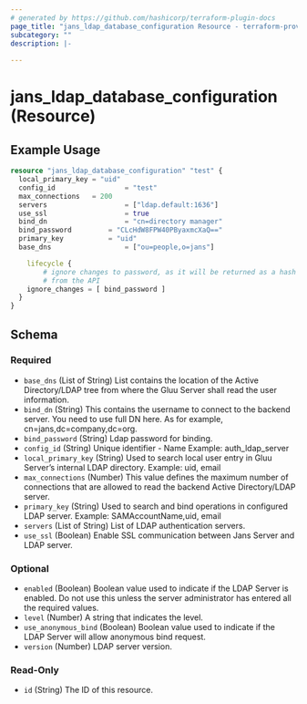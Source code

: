 ```yaml
---
# generated by https://github.com/hashicorp/terraform-plugin-docs
page_title: "jans_ldap_database_configuration Resource - terraform-provider-jans"
subcategory: ""
description: |-
  
---
```


# jans_ldap_database_configuration (Resource)



## Example Usage

```terraform
resource "jans_ldap_database_configuration" "test" {
  local_primary_key = "uid"
  config_id 				= "test"
  max_connections 	= 200
  servers 					= ["ldap.default:1636"]
  use_ssl 					= true
  bind_dn 					= "cn=directory manager"
  bind_password 		= "CLcHdW8FPW40PByaxmcXaQ=="
  primary_key 			= "uid"
  base_dns 					= ["ou=people,o=jans"]

	lifecycle {
		# ignore changes to password, as it will be returned as a hash
		# from the API
    ignore_changes = [ bind_password ]
  }
}
```

<!-- schema generated by tfplugindocs -->
## Schema

### Required

- `base_dns` (List of String) List contains the location of the Active Directory/LDAP tree from where the Gluu Server shall read the user information.
- `bind_dn` (String) This contains the username to connect to the backend server. You need to use full DN here. As for example, cn=jans,dc=company,dc=org.
- `bind_password` (String) Ldap password for binding.
- `config_id` (String) Unique identifier - Name Example: auth_ldap_server
- `local_primary_key` (String) Used to search local user entry in Gluu Server’s internal LDAP directory. Example: uid, email
- `max_connections` (Number) This value defines the maximum number of connections that are allowed to read the backend Active Directory/LDAP server.
- `primary_key` (String) Used to search and bind operations in configured LDAP server. Example: SAMAccountName,uid, email
- `servers` (List of String) List of LDAP authentication servers.
- `use_ssl` (Boolean) Enable SSL communication between Jans Server and LDAP server.

### Optional

- `enabled` (Boolean) Boolean value used to indicate if the LDAP Server is enabled. Do not use this unless the server administrator has entered all the required values.
- `level` (Number) A string that indicates the level.
- `use_anonymous_bind` (Boolean) Boolean value used to indicate if the LDAP Server will allow anonymous bind request.
- `version` (Number) LDAP server version.

### Read-Only

- `id` (String) The ID of this resource.
